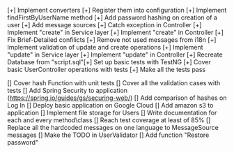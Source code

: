 [+] Implement converters
[+] Register them into configuration
[+] Implement findFirstByUserName method
[+] Add password hashing on creation of a user
[+] Add message sources
[+] Catch exception in Controller
[+] Implement "create" in Service layer
[+] Implement "create" in Controller
[+] Fix Brief-Detailed confilicts
[+] Remove not used messages from i18n
[+] Implement validation of update and create operations
[+] Implement "update" in Service layer
[+] Implement "update" in Controller
[+] Recreate Database from "script.sql"[+] Set up basic tests with TestNG
[+] Cover basic UserController operations with tests
[+] Make all the tests pass

[] Cover hash Function with unit tests
[] Cover all the validation cases with tests
[] Add Spring Security to application (https://spring.io/guides/gs/securing-web/)
[] Add comparison of hashes on Log In
[] Deploy basic application on Google Cloud
[] Add amazon s3 to application
[] Implement file storage for Users
[] Write documentation for each and every method\class
[] Reach test coverage at least of 85%
[] Replace all the hardcoded messages on one language to MessageSource messages
[] Make the TODO in UserValidator
[] Add function "Restore password"
